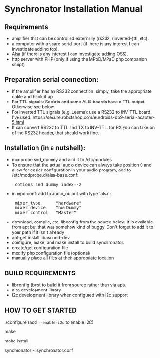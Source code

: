 # Synchronator Installation Manual

## Requirements
- amplifier that can be controlled externally (rs232, (inverted-)ttl, etc).
- a computer with a spare serial port (if there is any interest I can investigate adding tcp).
- Alsa (if there is any interest I can investigate adding OSS).
- http server with PHP (only if using the MPoD/MPaD php companion script)

## Preparation serial connection:
- If the amplifier has an RS232 connection: simply, take the appropriate cable and hook it up.
- For TTL signals: Soekris and some ALIX boards have a TTL output. Otherwise see below.
- For inverted TTL signals (e.g. Leema): use a RS232 to INV-TTL board.
I've used: https://secure.robotshop.com/eu/droids-db9-serial-adapter-5.html
- It can convert RS232 to TTL and TX to INV-TTL. for RX you can take on of the RS232 header, 
    that should work fine.

## Installation (in a nutshell):
- modprobe snd_dummy and add it to /etc/modules
- To ensure that the actual audio device can always take position 0 and allow for easier configuration in your audio program, add to /etc/modprobe.d/alsa-base.conf: 
<pre>
    options snd_dummy index=-2
</pre>
- in mpd.conf: add to audio_output with type 'alsa':
<pre>
	mixer_type	    "hardware"
	mixer_device	"hw:Dummy"
	mixer_control	"Master"
</pre>
- download, compile, etc. libconfig from the source below. 
    It is available from apt but that was somehow kind of buggy.
    Don't forget to add it to your path if it isn't already
- apt-get install libasound-dev
- configure, make, and make install to build synchronator.
- create/get configuration file
- modify php configuration file (optional)
- manually place all files at their appropriate location

## BUILD REQUIREMENTS
- libconfig (best to build it from source rather than via apt).
- alsa development library
- i2c development library when configured with i2c support


## HOW TO GET STARTED
./configure (add ```--enable-i2c``` to enable I2C)

make

make install

synchronator -i synchronator.conf
